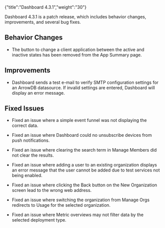{"title":"Dashboard 4.3.1","weight":"30"}

Dashboard 4.3.1 is a patch release, which includes behavior changes, improvements, and several bug fixes.

## Behavior Changes

* The button to change a client application between the active and inactive states has been removed from the App Summary page.


## Improvements

* Dashboard sends a test e-mail to verify SMTP configuration settings for an ArrowDB datasource. If invalid settings are entered, Dashboard will display an error message.


## Fixed Issues

* Fixed an issue where a simple event funnel was not displaying the correct data.

* Fixed an issue where Dashboard could no unsubscribe devices from push notifications.

* Fixed an issue where clearing the search term in Manage Members did not clear the results.

* Fixed an issue where adding a user to an existing organization displays an error message that the user cannot be added due to test services not being enabled.

* Fixed an issue where clicking the Back button on the New Organization screen lead to the wrong web address.

* Fixed an issue where switching the organization from Manage Orgs redirects to Usage for the selected organization.

* Fixed an issue where Metric overviews may not filter data by the selected deployment type.
